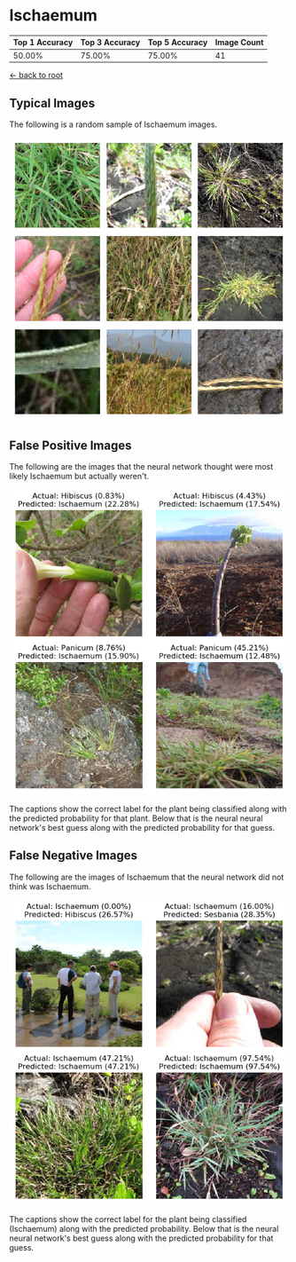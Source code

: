 
# Ischaemum

| Top 1 Accuracy | Top 3 Accuracy | Top 5 Accuracy | Image Count | 
| --- | --- | --- | --- |
| 50.00% | 75.00% | 75.00% | 41 | 

[← back to root](https://github.com/HACC2018/ohia.ai#results)

## Typical Images
The following is a random sample of Ischaemum images.
<p align="center"> <img src="../../../figures/typical/Ischaemum.png?raw=true"> </p>

## False Positive Images
The following are the images that the neural network thought were most likely Ischaemum but actually weren't.  
<p align="center"> <img src="../../../figures/false_positives/Ischaemum.png?raw=true"> </p>
The captions show the correct label for the plant being classified along with the predicted probability for that plant.  Below that is the neural neural network's best guess along with the predicted probability for that guess.

## False Negative Images
The following are the images of Ischaemum that the neural network did not think was Ischaemum.  
<p align="center"> <img src="../../../figures/false_negatives/Ischaemum.png?raw=true"> </p>
The captions show the correct label for the plant being classified (Ischaemum) along with the predicted probability.  Below that is the neural neural network's best guess along with the predicted probability for that guess.
